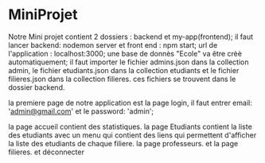 # MiniProjet

Notre Mini projet contient 2 dossiers : backend et my-app(frontend);
il faut lancer backend:  nodemon server et front end : npm start;
url de l'application : localhost:3000;
une base de donnès "Ecole" va être crèè automatiquement;
il faut importer le fichier admins.json dans la collection admin, le fichier etudiants.json dans la collection etudiants et le fichier 
filieres.json dans la collection  filieres. ces fichiers se trouvent dans le dossier backend.

la premiere page de notre application est la page login, il faut entrer email: 'admin@gmail.com' et le password: 'admin';

la page accueil contient des statistiques.
la page Etudiants contient la liste des etudiants avec un menu qui contient des liens qui permettent d'afficher la liste des etudiants 
de chaque filiere.
la page professeurs.
et la page filieres.
et déconnecter

